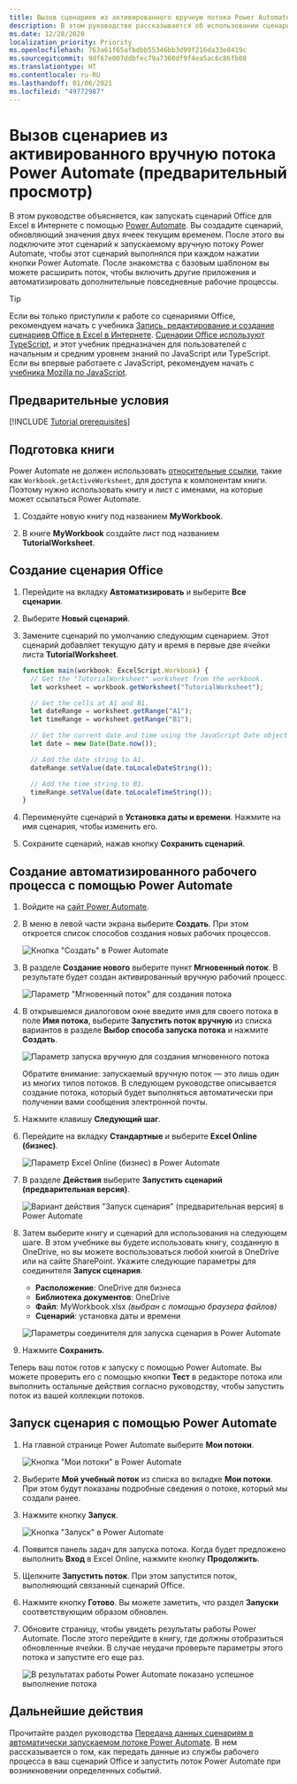 ```yaml
---
title: Вызов сценариев из активированного вручную потока Power Automate
description: В этом руководстве рассказывается об использовании сценариев Office в Power Automate с помощью триггера с ручным срабатыванием.
ms.date: 12/28/2020
localization_priority: Priority
ms.openlocfilehash: 763a61f65afbdbb55346bb3d99f216da33e8419c
ms.sourcegitcommit: 9df67e007ddbfec79a7360df9f4ea5ac6c86fb08
ms.translationtype: HT
ms.contentlocale: ru-RU
ms.lasthandoff: 01/06/2021
ms.locfileid: "49772987"
---
```

# <a name="call-scripts-from-a-manual-power-automate-flow-preview"></a>Вызов сценариев из активированного вручную потока Power Automate (предварительный просмотр)

В этом руководстве объясняется, как запускать сценарий Office для Excel в Интернете с помощью [Power Automate](https://flow.microsoft.com). Вы создадите сценарий, обновляющий значения двух ячеек текущим временем. После этого вы подключите этот сценарий к запускаемому вручную потоку Power Automate, чтобы этот сценарий выполнялся при каждом нажатии кнопки Power Automate. После знакомства с базовым шаблоном вы можете расширить поток, чтобы включить другие приложения и автоматизировать дополнительные повседневные рабочие процессы.

> [!TIP]
> Если вы только приступили к работе со сценариями Office, рекомендуем начать с учебника [Запись, редактирование и создание сценариев Office в Excel в Интернете](excel-tutorial.md). [Сценарии Office используют TypeScript](../overview/code-editor-environment.md), и этот учебник предназначен для пользователей с начальным и средним уровнем знаний по JavaScript или TypeScript. Если вы впервые работаете с JavaScript, рекомендуем начать с [учебника Mozilla по JavaScript](https://developer.mozilla.org/docs/Web/JavaScript/Guide/Introduction).

## <a name="prerequisites"></a>Предварительные условия

[!INCLUDE [Tutorial prerequisites](../includes/power-automate-tutorial-prerequisites.md)]

## <a name="prepare-the-workbook"></a>Подготовка книги

Power Automate не должен использовать [относительные ссылки](../testing/power-automate-troubleshooting.md#avoid-using-relative-references), такие как `Workbook.getActiveWorksheet`, для доступа к компонентам книги. Поэтому нужно использовать книгу и лист с именами, на которые может ссылаться Power Automate.

1. Создайте новую книгу под названием **MyWorkbook**.

2. В книге **MyWorkbook** создайте лист под названием **TutorialWorksheet**.

## <a name="create-an-office-script"></a>Создание сценария Office

1. Перейдите на вкладку **Автоматизировать** и выберите **Все сценарии**.

2. Выберите **Новый сценарий**.

3. Замените сценарий по умолчанию следующим сценарием. Этот сценарий добавляет текущую дату и время в первые две ячейки листа **TutorialWorksheet**.

    ```TypeScript
    function main(workbook: ExcelScript.Workbook) {
      // Get the "TutorialWorksheet" worksheet from the workbook.
      let worksheet = workbook.getWorksheet("TutorialWorksheet");

      // Get the cells at A1 and B1.
      let dateRange = worksheet.getRange("A1");
      let timeRange = worksheet.getRange("B1");

      // Get the current date and time using the JavaScript Date object.
      let date = new Date(Date.now());

      // Add the date string to A1.
      dateRange.setValue(date.toLocaleDateString());

      // Add the time string to B1.
      timeRange.setValue(date.toLocaleTimeString());
    }
    ```

4. Переименуйте сценарий в **Установка даты и времени**. Нажмите на имя сценария, чтобы изменить его.

5. Сохраните сценарий, нажав кнопку **Сохранить сценарий**.

## <a name="create-an-automated-workflow-with-power-automate"></a>Создание автоматизированного рабочего процесса с помощью Power Automate

1. Войдите на [сайт Power Automate](https://flow.microsoft.com).

2. В меню в левой части экрана выберите **Создать**. При этом откроется список способов создания новых рабочих процессов.

    ![Кнопка "Создать" в Power Automate](../images/power-automate-tutorial-1.png)

3. В разделе **Создание нового** выберите пункт **Мгновенный поток**. В результате будет создан активированный вручную рабочий процесс.

    ![Параметр "Мгновенный поток" для создания потока](../images/power-automate-tutorial-2.png)

4. В открывшемся диалоговом окне введите имя для своего потока в поле **Имя потока**, выберите **Запустить поток вручную** из списка вариантов в разделе **Выбор способа запуска потока** и нажмите **Создать**.

    ![Параметр запуска вручную для создания мгновенного потока](../images/power-automate-tutorial-3.png)

    Обратите внимание: запускаемый вручную поток — это лишь один из многих типов потоков. В следующем руководстве описывается создание потока, который будет выполняться автоматически при получении вами сообщения электронной почты.

5. Нажмите клавишу **Следующий шаг**.

6. Перейдите на вкладку **Стандартные** и выберите **Excel Online (бизнес)**.

    ![Параметр Excel Online (бизнес) в Power Automate](../images/power-automate-tutorial-4.png)

7. В разделе **Действия** выберите **Запустить сценарий (предварительная версия)**.

    ![Вариант действия "Запуск сценария" (предварительная версия) в Power Automate](../images/power-automate-tutorial-5.png)

8. Затем выберите книгу и сценарий для использования на следующем шаге. В этом учебнике вы будете использовать книгу, созданную в OneDrive, но вы можете воспользоваться любой книгой в OneDrive или на сайте SharePoint. Укажите следующие параметры для соединителя **Запуск сценария**.

    - **Расположение**: OneDrive для бизнеса
    - **Библиотека документов**: OneDrive
    - **Файл**: MyWorkbook.xlsx *(выбран с помощью браузера файлов)*
    - **Сценарий**: установка даты и времени

    ![Параметры соединителя для запуска сценария в Power Automate](../images/power-automate-tutorial-6.png)

9. Нажмите **Сохранить**.

Теперь ваш поток готов к запуску с помощью Power Automate. Вы можете проверить его с помощью кнопки **Тест** в редакторе потока или выполнить остальные действия согласно руководству, чтобы запустить поток из вашей коллекции потоков.

## <a name="run-the-script-through-power-automate"></a>Запуск сценария с помощью Power Automate

1. На главной странице Power Automate выберите **Мои потоки**.

    ![Кнопка "Мои потоки" в Power Automate](../images/power-automate-tutorial-7.png)

2. Выберите **Мой учебный поток** из списка во вкладке **Мои потоки**. При этом будут показаны подробные сведения о потоке, который мы создали ранее.

3. Нажмите кнопку **Запуск**.

    ![Кнопка "Запуск" в Power Automate](../images/power-automate-tutorial-8.png)

4. Появится панель задач для запуска потока. Когда будет предложено выполнить **Вход** в Excel Online, нажмите кнопку **Продолжить**.

5. Щелкните **Запустить поток**. При этом запустится поток, выполняющий связанный сценарий Office.

6. Нажмите кнопку **Готово**. Вы можете заметить, что раздел **Запуски** соответствующим образом обновлен.

7. Обновите страницу, чтобы увидеть результаты работы Power Automate. После этого перейдите в книгу, где должны отобразиться обновленные ячейки. В случае неудачи проверьте параметры этого потока и запустите его еще раз.

    ![В результатах работы Power Automate показано успешное выполнение потока](../images/power-automate-tutorial-9.png)

## <a name="next-steps"></a>Дальнейшие действия

Прочитайте раздел руководства [Передача данных сценариям в автоматически запускаемом потоке Power Automate](excel-power-automate-trigger.md). В нем рассказывается о том, как передать данные из службы рабочего процесса в ваш сценарий Office и запустить поток Power Automate при возникновении определенных событий.

